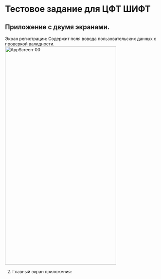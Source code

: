 # Тестовое задание для ЦФТ ШИФТ

## Приложение с двумя экранами.
Экран регистрации:
Содержит поля вовода пользовательских данных с проверкой валидности. 
<img width="365" height="716" alt="AppScreen-00" src="https://github.com/user-attachments/assets/786765e7-10db-4498-a6be-8a4dff30088e" />


2. Главный экран приложения:
